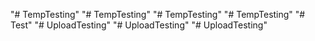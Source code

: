 "# TempTesting" 
"# TempTesting" 
"# TempTesting" 
"# TempTesting" 
"# Test" 
"# UploadTesting" 
"# UploadTesting" 
"# UploadTesting" 
